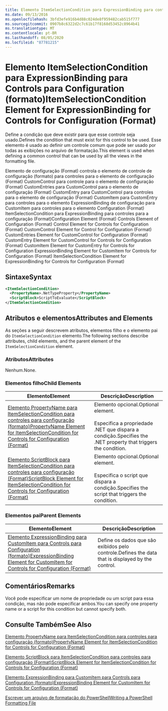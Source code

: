 ```yaml
---
title: Elemento ItemSelectionCondition para ExpressionBinding para controles para configuração (Format) | Microsoft Docs
ms.date: 09/13/2016
ms.openlocfilehash: 3bfd3efe916b4d88c024de8f959482cab515f777
ms.sourcegitcommit: 0907b8c6322d2c7c61b17f8168d53452c8964b41
ms.translationtype: MT
ms.contentlocale: pt-BR
ms.lasthandoff: 08/05/2020
ms.locfileid: "87781215"
---
```

# <a name="itemselectioncondition-element-for-expressionbinding-for-controls-for-configuration-format"></a><span data-ttu-id="1ec49-102">Elemento ItemSelectionCondition para ExpressionBinding para Controls para Configuration (formato)</span><span class="sxs-lookup"><span data-stu-id="1ec49-102">ItemSelectionCondition Element for ExpressionBinding for Controls for Configuration (Format)</span></span>

<span data-ttu-id="1ec49-103">Define a condição que deve existir para que esse controle seja usado.</span><span class="sxs-lookup"><span data-stu-id="1ec49-103">Defines the condition that must exist for this control to be used.</span></span> <span data-ttu-id="1ec49-104">Esse elemento é usado ao definir um controle comum que pode ser usado por todas as exibições no arquivo de formatação.</span><span class="sxs-lookup"><span data-stu-id="1ec49-104">This element is used when defining a common control that can be used by all the views in the formatting file.</span></span>

<span data-ttu-id="1ec49-105">Elemento de configuração (Format) controla o elemento de controle de configuração (formato) para controles para o elemento de configuração (Format) CustomControl para controle para o elemento de configuração (Format) CustomEntries para CustomControl para o elemento de configuração (Format) CustomEntry para CustomControl para controles para o elemento de configuração (Format) CustomItem para CustomEntry para controles para o elemento ExpressionBinding de configuração para CustomItem para controles para o elemento Configuration (Format) ItemSelectionCondition para ExpressionBinding para controles para a configuração (Format)</span><span class="sxs-lookup"><span data-stu-id="1ec49-105">Configuration Element (Format) Controls Element of Configuration (Format) Control Element for Controls for Configuration (Format) CustomControl Element for Control for Configuration (Format) CustomEntries Element for CustomControl for Configuration (Format) CustomEntry Element for CustomControl for Controls for Configuration (Format) CustomItem Element for CustomEntry for Controls for Configuration ExpressionBinding Element for CustomItem for Controls for Configuration (Format) ItemSelectionCondition Element for ExpressionBinding for Controls for Configuration (Format)</span></span>

## <a name="syntax"></a><span data-ttu-id="1ec49-106">Sintaxe</span><span class="sxs-lookup"><span data-stu-id="1ec49-106">Syntax</span></span>

```xml
<ItemSelectionCondition>
  <PropertyName>.NetTypeProperty</PropertyName>
  <ScriptBlock>ScriptToEvaluate</ScriptBlock>
</ItemSelectionCondition>
```

## <a name="attributes-and-elements"></a><span data-ttu-id="1ec49-107">Atributos e elementos</span><span class="sxs-lookup"><span data-stu-id="1ec49-107">Attributes and Elements</span></span>

<span data-ttu-id="1ec49-108">As seções a seguir descrevem atributos, elementos filho e o elemento pai do `ItemSelectionCondition` elemento.</span><span class="sxs-lookup"><span data-stu-id="1ec49-108">The following sections describe attributes, child elements, and the parent element of the `ItemSelectionCondition` element.</span></span>

### <a name="attributes"></a><span data-ttu-id="1ec49-109">Atributos</span><span class="sxs-lookup"><span data-stu-id="1ec49-109">Attributes</span></span>

<span data-ttu-id="1ec49-110">Nenhum.</span><span class="sxs-lookup"><span data-stu-id="1ec49-110">None.</span></span>

### <a name="child-elements"></a><span data-ttu-id="1ec49-111">Elementos filho</span><span class="sxs-lookup"><span data-stu-id="1ec49-111">Child Elements</span></span>

|<span data-ttu-id="1ec49-112">Elemento</span><span class="sxs-lookup"><span data-stu-id="1ec49-112">Element</span></span>|<span data-ttu-id="1ec49-113">Descrição</span><span class="sxs-lookup"><span data-stu-id="1ec49-113">Description</span></span>|
|-------------|-----------------|
|[<span data-ttu-id="1ec49-114">Elemento PropertyName para ItemSelectionCondition para controles para configuração (formato)</span><span class="sxs-lookup"><span data-stu-id="1ec49-114">PropertyName Element for ItemSelectionCondition for Controls for Configuration (Format)</span></span>](./propertyname-element-for-itemseclectioncondition-for-controls-for-configuration-format.md)|<span data-ttu-id="1ec49-115">Elemento opcional.</span><span class="sxs-lookup"><span data-stu-id="1ec49-115">Optional element.</span></span><br /><br /> <span data-ttu-id="1ec49-116">Especifica a propriedade .NET que dispara a condição.</span><span class="sxs-lookup"><span data-stu-id="1ec49-116">Specifies the .NET property that triggers the condition.</span></span>|
|[<span data-ttu-id="1ec49-117">Elemento ScriptBlock para ItemSelectionCondition para controles para configuração (Format)</span><span class="sxs-lookup"><span data-stu-id="1ec49-117">ScriptBlock Element for ItemSelectionCondition for Controls for Configuration (Format)</span></span>](./scriptblock-element-for-itemseclectioncondition-for-controls-for-configuration-format.md)|<span data-ttu-id="1ec49-118">Elemento opcional.</span><span class="sxs-lookup"><span data-stu-id="1ec49-118">Optional element.</span></span><br /><br /> <span data-ttu-id="1ec49-119">Especifica o script que dispara a condição.</span><span class="sxs-lookup"><span data-stu-id="1ec49-119">Specifies the script that triggers the condition.</span></span>|

### <a name="parent-elements"></a><span data-ttu-id="1ec49-120">Elementos pai</span><span class="sxs-lookup"><span data-stu-id="1ec49-120">Parent Elements</span></span>

|<span data-ttu-id="1ec49-121">Elemento</span><span class="sxs-lookup"><span data-stu-id="1ec49-121">Element</span></span>|<span data-ttu-id="1ec49-122">Descrição</span><span class="sxs-lookup"><span data-stu-id="1ec49-122">Description</span></span>|
|-------------|-----------------|
|[<span data-ttu-id="1ec49-123">Elemento ExpressionBinding para CustomItem para Controls para Configuration (formato)</span><span class="sxs-lookup"><span data-stu-id="1ec49-123">ExpressionBinding Element for CustomItem for Controls for Configuration (Format)</span></span>](./expressionbinding-element-for-customitem-for-controls-for-configuration-format.md)|<span data-ttu-id="1ec49-124">Define os dados que são exibidos pelo controle.</span><span class="sxs-lookup"><span data-stu-id="1ec49-124">Defines the data that is displayed by the control.</span></span>|

## <a name="remarks"></a><span data-ttu-id="1ec49-125">Comentários</span><span class="sxs-lookup"><span data-stu-id="1ec49-125">Remarks</span></span>

<span data-ttu-id="1ec49-126">Você pode especificar um nome de propriedade ou um script para essa condição, mas não pode especificar ambos.</span><span class="sxs-lookup"><span data-stu-id="1ec49-126">You can specify one property name or a script for this condition but cannot specify both.</span></span>

## <a name="see-also"></a><span data-ttu-id="1ec49-127">Consulte Também</span><span class="sxs-lookup"><span data-stu-id="1ec49-127">See Also</span></span>

[<span data-ttu-id="1ec49-128">Elemento PropertyName para ItemSelectionCondition para controles para configuração (formato)</span><span class="sxs-lookup"><span data-stu-id="1ec49-128">PropertyName Element for ItemSelectionCondition for Controls for Configuration (Format)</span></span>](./propertyname-element-for-itemseclectioncondition-for-controls-for-configuration-format.md)

[<span data-ttu-id="1ec49-129">Elemento ScriptBlock para ItemSelectionCondition para controles para configuração (Format)</span><span class="sxs-lookup"><span data-stu-id="1ec49-129">ScriptBlock Element for ItemSelectionCondition for Controls for Configuration (Format)</span></span>](./scriptblock-element-for-itemseclectioncondition-for-controls-for-configuration-format.md)

[<span data-ttu-id="1ec49-130">Elemento ExpressionBinding para CustomItem para Controls para Configuration (formato)</span><span class="sxs-lookup"><span data-stu-id="1ec49-130">ExpressionBinding Element for CustomItem for Controls for Configuration (Format)</span></span>](./expressionbinding-element-for-customitem-for-controls-for-configuration-format.md)

[<span data-ttu-id="1ec49-131">Escrever um arquivo de formatação do PowerShell</span><span class="sxs-lookup"><span data-stu-id="1ec49-131">Writing a PowerShell Formatting File</span></span>](./writing-a-powershell-formatting-file.md)
